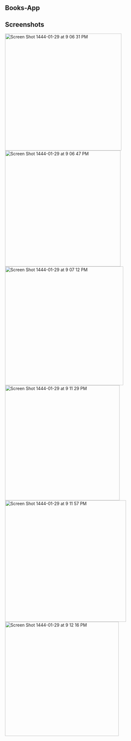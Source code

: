 ## Books-App

## Screenshots
<img width="385" alt="Screen Shot 1444-01-29 at 9 06 31 PM" src="https://user-images.githubusercontent.com/83320125/187042789-d7390eb3-9383-42d8-9945-7b6be52659c1.png">
<img width="382" alt="Screen Shot 1444-01-29 at 9 06 47 PM" src="https://user-images.githubusercontent.com/83320125/187042793-8065fe4a-83c0-4edd-b4ee-1239ac6cb63b.png">
<img width="391" alt="Screen Shot 1444-01-29 at 9 07 12 PM" src="https://user-images.githubusercontent.com/83320125/187042797-770fe373-c97f-4476-855f-1f0b4b79faca.png">
<img width="379" alt="Screen Shot 1444-01-29 at 9 11 29 PM" src="https://user-images.githubusercontent.com/83320125/187042826-9f4bb676-483a-4d6c-994a-44fb5d69f756.png">
<img width="400" alt="Screen Shot 1444-01-29 at 9 11 57 PM" src="https://user-images.githubusercontent.com/83320125/187042837-504b18cc-b2c7-4c81-a6da-b66020eda0d7.png">
<img width="376" alt="Screen Shot 1444-01-29 at 9 12 16 PM" src="https://user-images.githubusercontent.com/83320125/187042851-aa12d633-af90-4a16-b035-1b05dc32e50e.png">
